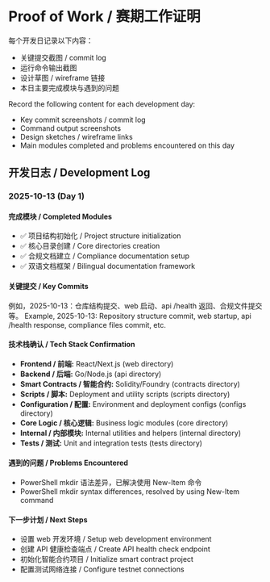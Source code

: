 # Proof of Work / 赛期工作证明

每个开发日记录以下内容：
- 关键提交截图 / commit log
- 运行命令输出截图
- 设计草图 / wireframe 链接
- 本日主要完成模块与遇到的问题

Record the following content for each development day:
- Key commit screenshots / commit log
- Command output screenshots
- Design sketches / wireframe links
- Main modules completed and problems encountered on this day

## 开发日志 / Development Log

### 2025-10-13 (Day 1)

#### 完成模块 / Completed Modules
- ✅ 项目结构初始化 / Project structure initialization
- ✅ 核心目录创建 / Core directories creation
- ✅ 合规文档建立 / Compliance documentation setup
- ✅ 双语文档框架 / Bilingual documentation framework

#### 关键提交 / Key Commits
例如，2025-10-13：仓库结构提交、web 启动、api /health 返回、合规文件提交等。
Example, 2025-10-13: Repository structure commit, web startup, api /health response, compliance files commit, etc.

#### 技术栈确认 / Tech Stack Confirmation
- **Frontend / 前端:** React/Next.js (web directory)
- **Backend / 后端:** Go/Node.js (api directory)
- **Smart Contracts / 智能合约:** Solidity/Foundry (contracts directory)
- **Scripts / 脚本:** Deployment and utility scripts (scripts directory)
- **Configuration / 配置:** Environment and deployment configs (configs directory)
- **Core Logic / 核心逻辑:** Business logic modules (core directory)
- **Internal / 内部模块:** Internal utilities and helpers (internal directory)
- **Tests / 测试:** Unit and integration tests (tests directory)

#### 遇到的问题 / Problems Encountered
- PowerShell mkdir 语法差异，已解决使用 New-Item 命令
- PowerShell mkdir syntax differences, resolved by using New-Item command

#### 下一步计划 / Next Steps
- 设置 web 开发环境 / Setup web development environment
- 创建 API 健康检查端点 / Create API health check endpoint
- 初始化智能合约项目 / Initialize smart contract project
- 配置测试网络连接 / Configure testnet connections